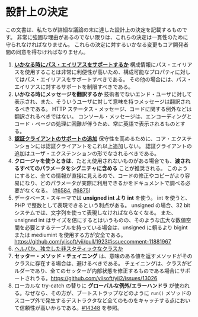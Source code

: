 設計上の決定
============

この文書は、私たちが詳細な議論の末に達した設計上の決定を記載するものです。
非常に強固な理由があるのでない限りは、これらの決定は一貫性のために守られなければなりません。
これらの決定に対するいかなる変更もコア開発者間の同意を得なければなりません。

1. **[いかなる時にパス・エイリアスをサポートするか](https://github.com/yiisoft/yii2/pull/3079#issuecomment-40312268)**
   構成情報にパス・エイリアスを使用することは非常に利便性が高いため、構成可能なプロパティに対してはパス・エイリアスをサポートすべきである。
   その他の場合には、パス・エイリアスに対するサポートを制限すべきである。
2. **いかなる時にメッセージを翻訳するか**
   技術者でないエンド・ユーザに対して表示され、また、そういうユーザに対して意味を持つメッセージは翻訳されるべきである。
   HTTP ステータス・メッセージ、コードに関する例外などは翻訳されるべきではない。
   コンソール・メッセージは、エンコーディングとコード・ページの処理に困難が伴うため、常に英語で表示されるものとする。
3. **[認証クライアントのサポートの追加](https://github.com/yiisoft/yii2/issues/1652)**
   保守性を高めるために、コア・エクステンションには認証クライアントをこれ以上追加しない。
   認証クライアントの追加はユーザ・エクステンションの形でなされるべきである。
4. **クロージャを使うときは**、たとえ使用されないものがある場合でも、**渡されるすべてのパラメータをシグニチャに含める** ことが推奨される。
   このようにすると、全ての情報が直接に見えるので、コードの修正やコピーがより容易になり、どのパラメータが実際に利用できるかをドキュメントで調べる必要がなくなる。
   ([#6584](https://github.com/yiisoft/yii2/pull/6584), [#6875](https://github.com/yiisoft/yii2/issues/6875))
5. データベース・スキーマでは **unsigned int より int** を使う。
   int を使うと、PHP で整数として表現できるという利点がある。
   unsigned の場合、32 bit システムでは、文字列を使って表現しなければならなくなる。
   また、unsigned int はサイズを倍にするとはいうものの、そのような広大な数値空間を必要とするテーブルを持っている場合は、unsigned に頼るより bigint または mediumint を使用する方が安全である。
   <https://github.com/yiisoft/yii/pull/1923#issuecomment-11881967>
6. [ヘルパか、独立した非スタティックなクラスか](https://github.com/yiisoft/yii2/pull/12661#issuecomment-251599463)
7. **セッター・メソッド・チェイニング** は、意味のある値を返すメソッドがそのクラスに存在する場合は、避けるべきである。
   チェイニングは、クラスがビルダーであり、全てのセッターが内部状態を修正するものである場合にサポートされうる。https://github.com/yiisoft/yii2/issues/13026
8. ローカルな try-catch の替りに **グローバルな例外/エラーハンドラ** が使われる。なぜなら、その方が、ブートストラップなどのように `run()` メソッドのスコープ外で発生するデストラクタなど全てのものをキャッチする点において信頼性が高いからである。[#14348](https://github.com/yiisoft/yii2/issues/14348) を参照。
